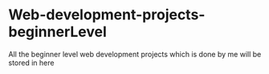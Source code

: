 # Web-development-projects-beginnerLevel
All the beginner level web development projects which is done by me will be stored in here
